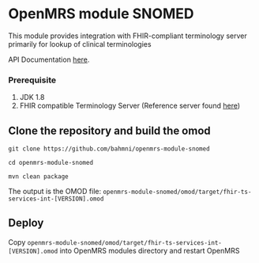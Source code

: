 # OpenMRS module SNOMED
This module provides integration with FHIR-compliant terminology server primarily for lookup of clinical terminologies

API Documentation [here](https://editor.swagger.io/?url=https://raw.githubusercontent.com/Bahmni/openmrs-module-snomed/main/omod/src/main/resources/openapi.yaml).

### Prerequisite
1. JDK 1.8
2. FHIR compatible Terminology Server (Reference server found [here](https://dev-is-browser.ihtsdotools.org/fhir/))


## Clone the repository and build the omod
```git clone https://github.com/bahmni/openmrs-module-snomed```

```cd openmrs-module-snomed```

```mvn clean package```

The output is the OMOD file:
```openmrs-module-snomed/omod/target/fhir-ts-services-int-[VERSION].omod```
## Deploy
Copy ```openmrs-module-snomed/omod/target/fhir-ts-services-int-[VERSION].omod``` into OpenMRS modules directory and restart OpenMRS